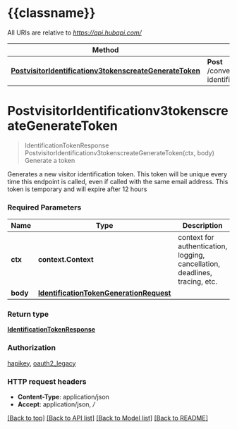 # {{classname}}

All URIs are relative to *https://api.hubapi.com/*

Method | HTTP request | Description
------------- | ------------- | -------------
[**PostvisitorIdentificationv3tokenscreateGenerateToken**](GenerateApi.md#PostvisitorIdentificationv3tokenscreateGenerateToken) | **Post** /conversations/v3/visitor-identification/tokens/create | Generate a token

# **PostvisitorIdentificationv3tokenscreateGenerateToken**
> IdentificationTokenResponse PostvisitorIdentificationv3tokenscreateGenerateToken(ctx, body)
Generate a token

Generates a new visitor identification token. This token will be unique every time this endpoint is called, even if called with the same email address. This token is temporary and will expire after 12 hours

### Required Parameters

Name | Type | Description  | Notes
------------- | ------------- | ------------- | -------------
 **ctx** | **context.Context** | context for authentication, logging, cancellation, deadlines, tracing, etc.
  **body** | [**IdentificationTokenGenerationRequest**](IdentificationTokenGenerationRequest.md)|  | 

### Return type

[**IdentificationTokenResponse**](IdentificationTokenResponse.md)

### Authorization

[hapikey](../README.md#hapikey), [oauth2_legacy](../README.md#oauth2_legacy)

### HTTP request headers

 - **Content-Type**: application/json
 - **Accept**: application/json, */*

[[Back to top]](#) [[Back to API list]](../README.md#documentation-for-api-endpoints) [[Back to Model list]](../README.md#documentation-for-models) [[Back to README]](../README.md)

